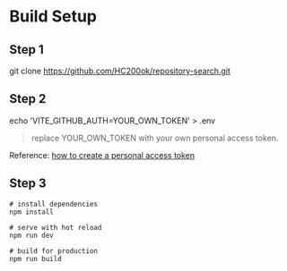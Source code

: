 # Build Setup

## Step 1
git clone https://github.com/HC200ok/repository-search.git

## Step 2
echo 'VITE_GITHUB_AUTH=YOUR_OWN_TOKEN' > .env 

> replace YOUR_OWN_TOKEN with your own personal access token.

Reference: [how to create a personal access token](https://docs.github.com/en/authentication/keeping-your-account-and-data-secure/creating-a-personal-access-token)

## Step 3
```
# install dependencies
npm install

# serve with hot reload
npm run dev

# build for production
npm run build
```